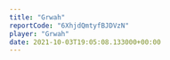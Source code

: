 ```yaml
---
title: "Grwah"
reportCode: "6XhjdQmtyfBJDVzN"
player: "Grwah"
date: 2021-10-03T19:05:08.133000+00:00
---
```

